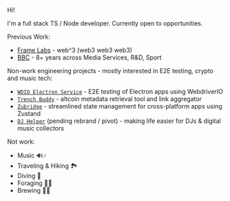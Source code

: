 Hi!

I'm a full stack TS / Node developer.  Currently open to opportunities.

Previous Work:
  * [Frame Labs](https://frame.sh) - web^3 (web3 web3 web3)
  * [BBC](https://bbc.co.uk) - 8+ years across Media Services, R&D, Sport

Non-work engineering projects - mostly interested in E2E testing, crypto and music tech:

  * [`WDIO Electron Service`](https://github.com/webdriverio-community/wdio-electron-service) - E2E testing of Electron apps using WebdriverIO
  * [`Trench Buddy`](https://github.com/goosewobbler/trench-buddy) - altcoin metadata retrieval tool and link aggregator
  * [`Zubridge`](https://github.com/goosewobbler/zubridge) - streamlined state management for cross-platform apps using Zustand
  * [`DJ Helper`](https://github.com/goosewobbler/dj-helper) (pending rebrand / pivot) - making life easier for DJs & digital music collectors

Not work:
  * Music 🔊🎶
  * Traveling & Hiking 🏞
  * Diving 🤿
  * Foraging 🌿🍄 
  * Brewing 🍷🍺
    
